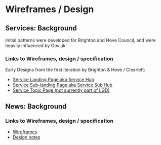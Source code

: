 # Wireframes / Design

## Services: Background

Initial patterns were developed for Brighton and Hove Council, and were heavily influenced by Gov.uk

### Links to Wireframes, design / specification

Early Designs from the first iteration by Brighton & Hove / Clearleft:

* [Service Landing Page aka Service Hub](http://design.brighton-hove.gov.uk/design-examples.php?p=service-hub)
* [Service Sub-landing Page aka Service Sub Hub](http://design.brighton-hove.gov.uk/design-examples.php?p=service-sub-hub)
* [Service Topic Page (not surrently part of LGD)](http://design.brighton-hove.gov.uk/design-examples.php?p=service-topic)


## News: Background

### Links to Wireframes, design / specification
- [Wireframes](https://design.penpot.app/#/view/54c29d80-c3a6-11eb-8557-f55ab9adbb41/54c29d81-c3a6-11eb-8557-f55ab9adbb41?token=0nX9G2IJzlaOpfaIGGatSg&index=0)
- [Design notes](https://miro.com/app/board/o9J_lHm9M2s=/?moveToWidget=3074457359569856449&cot=14)
